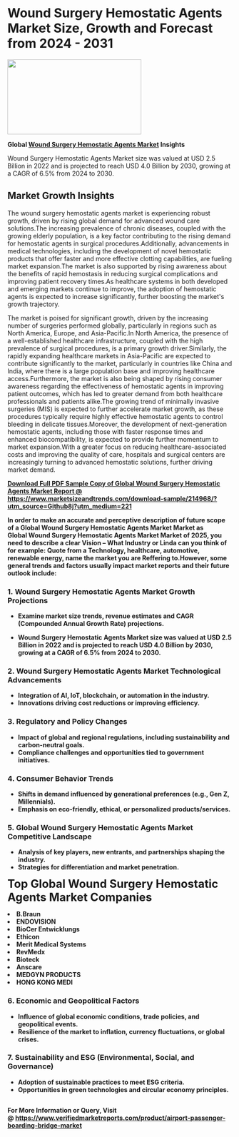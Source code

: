 <H1>Wound Surgery Hemostatic Agents Market Size, Growth and Forecast from 2024 - 2031</H1><img class="aligncenter size-medium wp-image-584254" src="https://thirdeyenews.in/wp-content/uploads/2024/09/Global-Market-Research-300x168.jpeg" alt="" width="300" height="168" /><p><strong>Global&nbsp;<a href="https://www.marketsizeandtrends.com/download-sample/214968/?utm_source=Github8j?utm_medium=221">Wound Surgery Hemostatic Agents Market</a> Insights</strong></p><p>Wound Surgery Hemostatic Agents Market size was valued at USD 2.5 Billion in 2022 and is projected to reach USD 4.0 Billion by 2030, growing at a CAGR of 6.5% from 2024 to 2030.</p><p><h2>Market Growth Insights</h2> <p>The wound surgery hemostatic agents market is experiencing robust growth, driven by rising global demand for advanced wound care solutions.The increasing prevalence of chronic diseases, coupled with the growing elderly population, is a key factor contributing to the rising demand for hemostatic agents in surgical procedures.Additionally, advancements in medical technologies, including the development of novel hemostatic products that offer faster and more effective clotting capabilities, are fueling market expansion.The market is also supported by rising awareness about the benefits of rapid hemostasis in reducing surgical complications and improving patient recovery times.As healthcare systems in both developed and emerging markets continue to improve, the adoption of hemostatic agents is expected to increase significantly, further boosting the market's growth trajectory.</p> <p><strong><a href="#"></a></strong></p> <p>The market is poised for significant growth, driven by the increasing number of surgeries performed globally, particularly in regions such as North America, Europe, and Asia-Pacific.In North America, the presence of a well-established healthcare infrastructure, coupled with the high prevalence of surgical procedures, is a primary growth driver.Similarly, the rapidly expanding healthcare markets in Asia-Pacific are expected to contribute significantly to the market, particularly in countries like China and India, where there is a large population base and improving healthcare access.Furthermore, the market is also being shaped by rising consumer awareness regarding the effectiveness of hemostatic agents in improving patient outcomes, which has led to greater demand from both healthcare professionals and patients alike.The growing trend of minimally invasive surgeries (MIS) is expected to further accelerate market growth, as these procedures typically require highly effective hemostatic agents to control bleeding in delicate tissues.Moreover, the development of next-generation hemostatic agents, including those with faster response times and enhanced biocompatibility, is expected to provide further momentum to market expansion.With a greater focus on reducing healthcare-associated costs and improving the quality of care, hospitals and surgical centers are increasingly turning to advanced hemostatic solutions, further driving market demand.<p><strong><a href="#"></p><p><span class=""><strong>Download Full PDF Sample Copy of Global Wound Surgery Hemostatic Agents Market Report</strong> @ <a href="https://www.marketsizeandtrends.com/download-sample/214968/?utm_source=Github8j?utm_medium=221" target="_blank">https://www.marketsizeandtrends.com/download-sample/214968/?utm_source=Github8j?utm_medium=221</a></span></p><p>In order to make an accurate and perceptive description of future scope of a Global&nbsp;Wound Surgery Hemostatic Agents Market Market as Global&nbsp;Wound Surgery Hemostatic Agents Market Market of 2025, you need to describe a clear Vision &ndash; What Industry or Linda can you think of for example: Quote from a Technology, healthcare, automotive, renewable energy, name the market you are Reffering to.However, some general trends and factors usually impact market reports and their future outlook include:</p><h3>1.&nbsp;<strong>Wound Surgery Hemostatic Agents Market Growth Projections</strong></h3><ul><li>Examine market size trends, revenue estimates and CAGR (Compounded Annual Growth Rate) projections.</li><li><p>Wound Surgery Hemostatic Agents Market size was valued at USD 2.5 Billion in 2022 and is projected to reach USD 4.0 Billion by 2030, growing at a CAGR of 6.5% from 2024 to 2030.</p></li></ul><h3>2.&nbsp;<strong>Wound Surgery Hemostatic Agents Market Technological Advancements</strong></h3><ul><li>Integration of AI, IoT, blockchain, or automation in the industry.</li><li>Innovations driving cost reductions or improving efficiency.</li></ul><h3>3.&nbsp;<strong>Regulatory and Policy Changes</strong></h3><ul><li>Impact of global and regional regulations, including sustainability and carbon-neutral goals.</li><li>Compliance challenges and opportunities tied to government initiatives.</li></ul><h3>4.&nbsp;<strong>Consumer Behavior Trends</strong></h3><ul><li>Shifts in demand influenced by generational preferences (e.g., Gen Z, Millennials).</li><li>Emphasis on eco-friendly, ethical, or personalized products/services.</li></ul><h3>5.&nbsp;<strong>Global Wound Surgery Hemostatic Agents Market Competitive Landscape</strong></h3><ul><li>Analysis of key players, new entrants, and partnerships shaping the industry.</li><li>Strategies for differentiation and market penetration.</li></ul><p data-pm-slice="1 1 []"><span style="color: inherit; font-family: inherit; font-size: 25px;">Top Global Wound Surgery Hemostatic Agents Market Companies</span></p><div class="" data-test-id=""><p><li>B.Braun</li><li> ENDOVISION</li><li> BioCer Entwicklungs</li><li> Ethicon</li><li> Merit Medical Systems</li><li> RevMedx</li><li> Bioteck</li><li> Anscare</li><li> MEDGYN PRODUCTS</li><li> HONG KONG MEDI</li></p></div><h3>6.&nbsp;<strong>Economic and Geopolitical Factors</strong></h3><ul><li>Influence of global economic conditions, trade policies, and geopolitical events.</li><li>Resilience of the market to inflation, currency fluctuations, or global crises.</li></ul><h3>7.&nbsp;<strong>Sustainability and ESG (Environmental, Social, and Governance)</strong></h3><ul><li>Adoption of sustainable practices to meet ESG criteria.</li><li>Opportunities in green technologies and circular economy principles.</li></ul><h2><strong style="font-size: 14px;">For More Information or Query, Visit @&nbsp;</strong><a style="background-color: #ffffff; font-size: 14px;" href="https://www.marketsizeandtrends.com/report/wound-surgery-hemostatic-agents-market/" target="_blank">https://www.verifiedmarketreports.com/product/airport-passenger-boarding-bridge-market</a></h2>